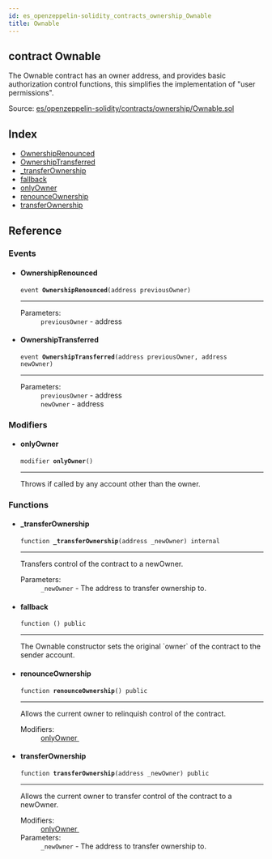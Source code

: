 ```yaml
---
id: es_openzeppelin-solidity_contracts_ownership_Ownable
title: Ownable
---
```


<div class="contract-doc"><div class="contract"><h2 class="contract-header"><span class="contract-kind">contract</span> Ownable</h2><p class="description">The Ownable contract has an owner address, and provides basic authorization control functions, this simplifies the implementation of &quot;user permissions&quot;.</p><div class="source">Source: <a href="git+https://github.com/PolymathNetwork/polymath-core/blob/v1.4.0/contracts/es/openzeppelin-solidity/contracts/ownership/Ownable.sol" target="_blank">es/openzeppelin-solidity/contracts/ownership/Ownable.sol</a></div></div><div class="index"><h2>Index</h2><ul><li><a href="es_openzeppelin-solidity_contracts_ownership_Ownable.html#OwnershipRenounced">OwnershipRenounced</a></li><li><a href="es_openzeppelin-solidity_contracts_ownership_Ownable.html#OwnershipTransferred">OwnershipTransferred</a></li><li><a href="es_openzeppelin-solidity_contracts_ownership_Ownable.html#_transferOwnership">_transferOwnership</a></li><li><a href="es_openzeppelin-solidity_contracts_ownership_Ownable.html#">fallback</a></li><li><a href="es_openzeppelin-solidity_contracts_ownership_Ownable.html#onlyOwner">onlyOwner</a></li><li><a href="es_openzeppelin-solidity_contracts_ownership_Ownable.html#renounceOwnership">renounceOwnership</a></li><li><a href="es_openzeppelin-solidity_contracts_ownership_Ownable.html#transferOwnership">transferOwnership</a></li></ul></div><div class="reference"><h2>Reference</h2><div class="events"><h3>Events</h3><ul><li><div class="item event"><span id="OwnershipRenounced" class="anchor-marker"></span><h4 class="name">OwnershipRenounced</h4><div class="body"><code class="signature">event <strong>OwnershipRenounced</strong><span>(address previousOwner) </span></code><hr/><dl><dt><span class="label-parameters">Parameters:</span></dt><dd><div><code>previousOwner</code> - address</div></dd></dl></div></div></li><li><div class="item event"><span id="OwnershipTransferred" class="anchor-marker"></span><h4 class="name">OwnershipTransferred</h4><div class="body"><code class="signature">event <strong>OwnershipTransferred</strong><span>(address previousOwner, address newOwner) </span></code><hr/><dl><dt><span class="label-parameters">Parameters:</span></dt><dd><div><code>previousOwner</code> - address</div><div><code>newOwner</code> - address</div></dd></dl></div></div></li></ul></div><div class="modifiers"><h3>Modifiers</h3><ul><li><div class="item modifier"><span id="onlyOwner" class="anchor-marker"></span><h4 class="name">onlyOwner</h4><div class="body"><code class="signature">modifier <strong>onlyOwner</strong><span>() </span></code><hr/><div class="description"><p>Throws if called by any account other than the owner.</p></div></div></div></li></ul></div><div class="functions"><h3>Functions</h3><ul><li><div class="item function"><span id="_transferOwnership" class="anchor-marker"></span><h4 class="name">_transferOwnership</h4><div class="body"><code class="signature">function <strong>_transferOwnership</strong><span>(address _newOwner) </span><span>internal </span></code><hr/><div class="description"><p>Transfers control of the contract to a newOwner.</p></div><dl><dt><span class="label-parameters">Parameters:</span></dt><dd><div><code>_newOwner</code> - The address to transfer ownership to.</div></dd></dl></div></div></li><li><div class="item function"><span id="fallback" class="anchor-marker"></span><h4 class="name">fallback</h4><div class="body"><code class="signature">function <strong></strong><span>() </span><span>public </span></code><hr/><div class="description"><p>The Ownable constructor sets the original `owner` of the contract to the sender account.</p></div></div></div></li><li><div class="item function"><span id="renounceOwnership" class="anchor-marker"></span><h4 class="name">renounceOwnership</h4><div class="body"><code class="signature">function <strong>renounceOwnership</strong><span>() </span><span>public </span></code><hr/><div class="description"><p>Allows the current owner to relinquish control of the contract.</p></div><dl><dt><span class="label-modifiers">Modifiers:</span></dt><dd><a href="es_openzeppelin-solidity_contracts_ownership_Ownable.html#onlyOwner">onlyOwner </a></dd></dl></div></div></li><li><div class="item function"><span id="transferOwnership" class="anchor-marker"></span><h4 class="name">transferOwnership</h4><div class="body"><code class="signature">function <strong>transferOwnership</strong><span>(address _newOwner) </span><span>public </span></code><hr/><div class="description"><p>Allows the current owner to transfer control of the contract to a newOwner.</p></div><dl><dt><span class="label-modifiers">Modifiers:</span></dt><dd><a href="es_openzeppelin-solidity_contracts_ownership_Ownable.html#onlyOwner">onlyOwner </a></dd><dt><span class="label-parameters">Parameters:</span></dt><dd><div><code>_newOwner</code> - The address to transfer ownership to.</div></dd></dl></div></div></li></ul></div></div></div>
